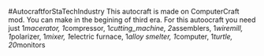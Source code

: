 #AutocraftforStaTechIndustry
This autocraft is made on ComputerCraft mod. You can make in the begining of third era. For this autoocraft you need just 1*macerator, 1*compressor, 1*cutting_machine, 2*assemblers, 1*wiremill, 1*polarizer, 1*mixer, 1*electric furnace, 1*alloy smelter, 1*computer, 1*turtle, 20*monitors
